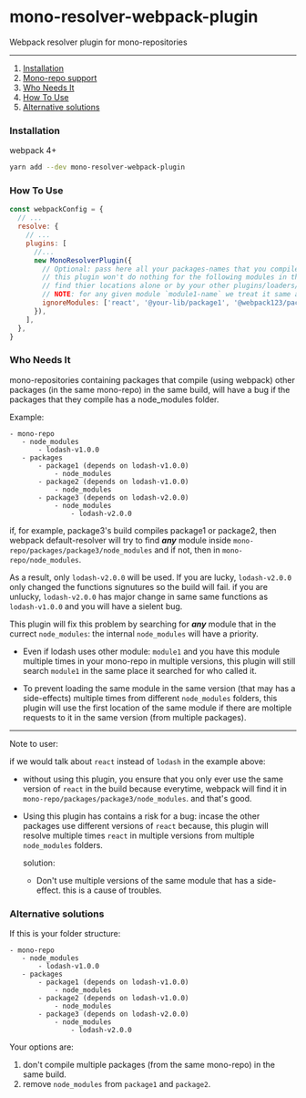 # mono-resolver-webpack-plugin

Webpack resolver plugin for mono-repositories

---

1. [Installation](#installation)
1. [Mono-repo support](#mono-repo-support)
1. [Who Needs It](#who-needs-it)
1. [How To Use](#how-to-use)
1. [Alternative solutions](#alternative-solutions)

### Installation

webpack 4+

```bash
yarn add --dev mono-resolver-webpack-plugin
```

### How To Use

```js
const webpackConfig = {
  // ...
  resolve: {
    // ...
    plugins: [
      //...
      new MonoResolverPlugin({
        // Optional: pass here all your packages-names that you compile in the same build.
        // this plugin won't do nothing for the following modules in the code; let webpack
        // find thier locations alone or by your other plugins/loaders/webpack-resolve-options.
        // NOTE: for any given module `module1-name` we treat it same as `module1-name(.*)`.
        ignoreModules: ['react', '@your-lib/package1', '@webpack123/package2/f1/g2'],
      }),
    ],
  },
}
```

### Who Needs It

mono-repositories containing packages that compile (using webpack) other
packages (in the same mono-repo) in the same build, will have a bug if
the packages that they compile has a node_modules folder.

Example:

```
- mono-repo
   - node_modules
       - lodash-v1.0.0
   - packages
       - package1 (depends on lodash-v1.0.0)
           - node_modules
       - package2 (depends on lodash-v1.0.0)
           - node_modules
       - package3 (depends on lodash-v2.0.0)
           - node_modules
               - lodash-v2.0.0
```

if, for example, package3's build compiles package1 or package2, then webpack
default-resolver will try to find **_any_** module inside
`mono-repo/packages/package3/node_modules` and if not, then in `mono-repo/node_modules`.

As a result, only `lodash-v2.0.0` will be used. If you are lucky, `lodash-v2.0.0` only changed
the functions signutures so the build will fail. if you are unlucky, `lodash-v2.0.0` has
major change in same same functions as `lodash-v1.0.0` and you will have a sielent bug.

This plugin will fix this problem by searching for **_any_** module that in the
currect `node_modules`: the internal `node_modules` will have a priority.

- Even if lodash uses other module: `module1` and you have this module multiple
  times in your mono-repo in multiple versions, this plugin will still
  search `module1` in the same place it searched for who called it.

- To prevent loading the same module in the same version (that may has a side-effects)
  multiple times from different `node_modules` folders, this plugin will use the first location
  of the same module if there are moltiple requests to it in the same
  version (from multiple packages).

---

Note to user:

if we would talk about `react` instead of `lodash` in the example above:

- without using this plugin, you ensure that you only ever use the
  same version of `react` in the build because everytime, webpack will
  find it in `mono-repo/packages/package3/node_modules`. and that's good.
- Using this plugin has contains a risk for a bug: incase the other packages
  use different versions of `react` because, this plugin will resolve
  multiple times `react` in multiple versions from multiple `node_modules` folders.

  solution:

  - Don't use multiple versions of the same module that has a side-effect. this is
    a cause of troubles.

### Alternative solutions

If this is your folder structure:

```
- mono-repo
   - node_modules
       - lodash-v1.0.0
   - packages
       - package1 (depends on lodash-v1.0.0)
           - node_modules
       - package2 (depends on lodash-v1.0.0)
           - node_modules
       - package3 (depends on lodash-v2.0.0)
           - node_modules
               - lodash-v2.0.0
```

Your options are:

1. don't compile multiple packages (from the same mono-repo) in the same build.
2. remove `node_modules` from `package1` and `package2`.
